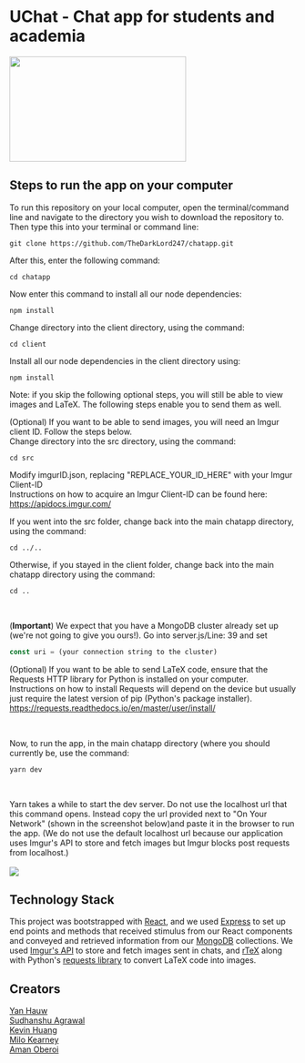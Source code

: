 # UChat - Chat app for students and academia

<img src='https://user-images.githubusercontent.com/40956188/111014909-f07dbe80-835a-11eb-8cbc-0babee730fd1.png' width='310' height='185'/>
<br/>

<h2> Steps to run the app on your computer </h2>

To run this repository on your local computer, open the terminal/command line and navigate to the directory you wish to download the repository to.
Then type this into your terminal or command line:
```
git clone https://github.com/TheDarkLord247/chatapp.git
```

After this, enter the following command:
```
cd chatapp
```

Now enter this command to install all our node dependencies:
```
npm install
```

Change directory into the client directory, using the command:
```
cd client
```

Install all our node dependencies in the client directory using:
```
npm install
```
Note: if you skip the following optional steps, you will still be able to view images and LaTeX. The following steps enable you to send them as well.
<br/>

(Optional) If you want to be able to send images, you will need an Imgur client ID. Follow the steps below.
<br/>
Change directory into the src directory, using the command: 
```
cd src
```
Modify imgurID.json, replacing "REPLACE_YOUR_ID_HERE" with your Imgur Client-ID <br />
Instructions on how to acquire an Imgur Client-ID can be found here: <br />
https://apidocs.imgur.com/


If you went into the src folder, change back into the main chatapp directory, using the command:
```
cd ../..
```
Otherwise, if you stayed in the client folder, change back into the main chatapp directory using the command:
```
cd ..
```

<br />

(**Important**) We expect that you have a MongoDB cluster already set up (we're not going to give you ours!). Go into server.js/Line: 39 and set
 ```js
const uri = (your connection string to the cluster) 
```

(Optional) If you want to be able to send LaTeX code, ensure that the Requests HTTP library for Python is installed on your computer.<br />
Instructions on how to install Requests will depend on the device but usually just require the latest version of pip (Python's package installer).<br />
https://requests.readthedocs.io/en/master/user/install/

<br />

Now, to run the app, in the main chatapp directory (where you should currently be, use the command:
```
yarn dev
```

<br />

Yarn takes a while to start the dev server. Do not use the localhost url that this command opens. Instead copy the url provided next to "On Your Network" (shown in the screenshot below)and paste it in the browser to run the app. (We do not use the default localhost url because our application uses Imgur's API to store and fetch images but Imgur blocks post requests from localhost.)
<br />
<br />
<img src='https://user-images.githubusercontent.com/40956188/111013756-7860ca00-8355-11eb-8684-685ea0bab06f.jpg'/>

<h2>Technology Stack</h2>

This project was bootstrapped with [React](https://github.com/facebook/create-react-app), and we used [Express](https://expressjs.com/en/guide/routing.html) to set up end points and methods that received stimulus from our React components and conveyed and retrieved information from our [MongoDB](http://mongodb.com) collections. We used [Imgur's API](https://api.imgur.com) to store and fetch images sent in chats, and [rTeX](https://rtex.probablyaweb.site) along with Python's [requests library](https://requests.readthedocs.io/en/master/) to convert LaTeX code into images.

<h2>Creators</h2>

  <a href='https://github.com/YanHauw'>Yan Hauw</a>   
  <a href='https://github.com/SudhanshuAgrawal27'>Sudhanshu Agrawal</a>  
  <a href='https://github.com/Monko2k'>Kevin Huang</a>  
  <a href='https://github.com/milo-ucla'>Milo Kearney</a>  
  <a href='https://github.com/TheDarkLord247'>Aman Oberoi</a>  
